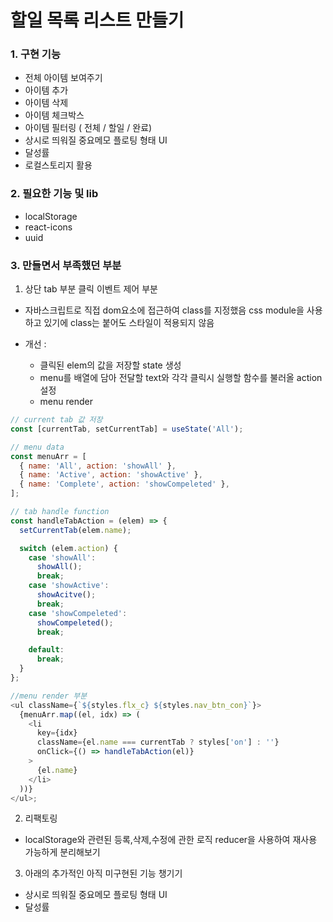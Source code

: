 # 할일 목록 리스트 만들기

### 1. 구현 기능

- 전체 아이템 보여주기
- 아이템 추가
- 아이템 삭제
- 아이템 체크박스
- 아이템 필터링 ( 전체 / 할일 / 완료)
- 상시로 띄워질 중요메모 플로팅 형태 UI
- 달성률
- 로컬스토리지 활용

### 2. 필요한 기능 및 lib

- localStorage
- react-icons
- uuid

### 3. 만들면서 부족했던 부분

1. 상단 tab 부분 클릭 이벤트 제어 부분

- 자바스크립트로 직접 dom요소에 접근하여 class를 지정했음 css module을 사용하고 있기에 class는 붙어도 스타일이 적용되지 않음

- 개선 :
  - 클릭된 elem의 값을 저장할 state 생성
  - menu를 배열에 담아 전달할 text와
    각각 클릭시 실행할 함수를 불러올 action 설정
  - menu render

```javascript
// current tab 값 저장
const [currentTab, setCurrentTab] = useState('All');

// menu data
const menuArr = [
  { name: 'All', action: 'showAll' },
  { name: 'Active', action: 'showActive' },
  { name: 'Complete', action: 'showCompeleted' },
];

// tab handle function
const handleTabAction = (elem) => {
  setCurrentTab(elem.name);

  switch (elem.action) {
    case 'showAll':
      showAll();
      break;
    case 'showActive':
      showAcitve();
      break;
    case 'showCompeleted':
      showCompeleted();
      break;

    default:
      break;
  }
};

//menu render 부분
<ul className={`${styles.flx_c} ${styles.nav_btn_con}`}>
  {menuArr.map((el, idx) => (
    <li
      key={idx}
      className={el.name === currentTab ? styles['on'] : ''}
      onClick={() => handleTabAction(el)}
    >
      {el.name}
    </li>
  ))}
</ul>;
```

2. 리팩토링

- localStorage와 관련된 등록,삭제,수정에 관한 로직 reducer을 사용하여 재사용 가능하게 분리해보기

3. 아래의 추가적인 아직 미구현된 기능 챙기기
- 상시로 띄워질 중요메모 플로팅 형태 UI
- 달성률